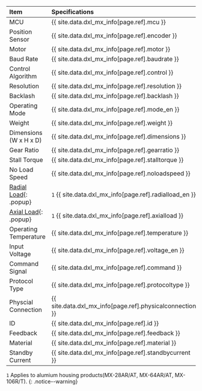 
| Item                    | Specifications                                           |
|:------------------------|:---------------------------------------------------------|
| MCU                     | {{ site.data.dxl_mx_info[page.ref].mcu }}                |
| Position Sensor         | {{ site.data.dxl_mx_info[page.ref].encoder }}            |
| Motor                   | {{ site.data.dxl_mx_info[page.ref].motor }}              |
| Baud Rate               | {{ site.data.dxl_mx_info[page.ref].baudrate }}           |
| Control Algorithm       | {{ site.data.dxl_mx_info[page.ref].control }}            |
| Resolution              | {{ site.data.dxl_mx_info[page.ref].resolution }}         |
| Backlash                | {{ site.data.dxl_mx_info[page.ref].backlash }}           |
| Operating Mode          | {{ site.data.dxl_mx_info[page.ref].mode_en }}            |
| Weight                  | {{ site.data.dxl_mx_info[page.ref].weight }}             |
| Dimensions (W x H x D)  | {{ site.data.dxl_mx_info[page.ref].dimensions }}         |
| Gear Ratio              | {{ site.data.dxl_mx_info[page.ref].gearratio }}          |
| Stall Torque            | {{ site.data.dxl_mx_info[page.ref].stalltorque }}        |
| No Load Speed           | {{ site.data.dxl_mx_info[page.ref].noloadspeed }}        |
| [Radial Load]{: .popup} | `1` {{ site.data.dxl_mx_info[page.ref].radialload_en }}  |
| [Axial Load]{: .popup}  | `1` {{ site.data.dxl_mx_info[page.ref].axialload }}      |
| Operating Temperature   | {{ site.data.dxl_mx_info[page.ref].temperature }}        |
| Input Voltage           | {{ site.data.dxl_mx_info[page.ref].voltage_en }}         |
| Command Signal          | {{ site.data.dxl_mx_info[page.ref].command }}            |
| Protocol Type           | {{ site.data.dxl_mx_info[page.ref].protocoltype }}       |
| Physcial Connection     | {{ site.data.dxl_mx_info[page.ref].physicalconnection }} |
| ID                      | {{ site.data.dxl_mx_info[page.ref].id }}                 |
| Feedback                | {{ site.data.dxl_mx_info[page.ref].feedback }}           |
| Material                | {{ site.data.dxl_mx_info[page.ref].material }}           |
| Standby Current         | {{ site.data.dxl_mx_info[page.ref].standbycurrent }}     |

`1` Applies to alumium housing products(MX-28AR/AT, MX-64AR/AT, MX-106R/T).
{: .notice--warning}

[Radial Load]: /docs/en/popup/axial_radial/
[Axial Load]: /docs/en/popup/axial_radial/
